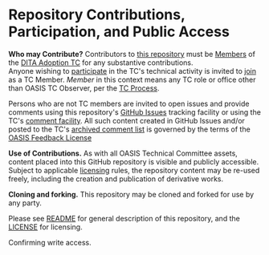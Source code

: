# Repository Contributions, Participation, and Public Access

**Who may Contribute?** Contributors to [this repository](https://github.com/oasis-tcs/dita-adoption-membersonly/) must be 
[Members](https://www.oasis-open.org/policies-guidelines/oasis-defined-terms-2017-05-26#dMember) of the 
[DITA Adoption TC](https://www.oasis-open.org/committees/tc_home.php?wg_abbrev=dita-adoption) for any substantive contributions.  
Anyone wishing to [participate](https://www.oasis-open.org/org/faq#committee-participation) in the TC's technical activity is invited to [join](https://www.oasis-open.org/committees/join) as a TC Member.
*Member* in this context means any TC role or office other than OASIS TC Observer, per the 
[TC Process](https://www.oasis-open.org/policies-guidelines/tc-process#membership). 

Persons who are not TC members are invited to open issues and provide comments using this repository's 
[GitHub Issues](https://github.com/oasis-tcs/dita-adoption-membersonly/issues/new) tracking facility or using the TC's 
[comment facility](https://www.oasis-open.org/committees/comments/index.php?wg_abbrev=dita-adoption). All such content 
created in GitHub Issues and/or posted to the TC's [archived comment list](https://lists.oasis-open.org/archives/dita-adoption-comment/) 
is governed by the terms of the [OASIS Feedback License](https://www.oasis-open.org/policies-guidelines/ipr#appendixa)

**Use of Contributions.**  As with all OASIS Technical Committee assets, content placed into this GitHub repository is visible 
and publicly accessible.  Subject to applicable [licensing](https://github.com/oasis-tcs/dita-adoption-membersonly/blob/master/LICENSE.md) 
rules, the repository content may be re-used freely, including the creation and publication of derivative works.

**Cloning and forking.** This repository may be cloned and forked for use by any party. 

Please see [README](https://github.com/oasis-tcs/dita-adoption-membersonly/blob/master/README.md) for general description of 
this repository, and the [LICENSE](https://github.com/oasis-tcs/dita-adoption-membersonly/blob/master/LICENSE.md) for licensing.

Confirming write access.

